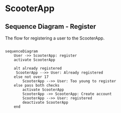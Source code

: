 # ScooterApp

## Sequence Diagram - Register

The flow for registering a user to the ScooterApp.

```mermaid

sequenceDiagram
    User ->> ScooterApp: register
    activate ScooterApp

    alt already registered
     ScooterApp -->> User: Already registered
    else not over 17
        ScooterApp -->> User: Too young to register
    else pass both checks
        activate ScooterApp
        ScooterApp ->> ScooterApp: Create account
        ScooterApp -->> User: registered
        deactivate ScooterApp
    end

```
